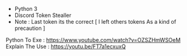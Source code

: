 - Python 3
- Discord Token Stealler
- Note : Last token its the correct  [ I left others tokens As a kind of precaution ]

Python To Exe : https://www.youtube.com/watch?v=OZSZHmWSOeM
Explain The Use : https://youtu.be/FT7a1ecxuxQ
